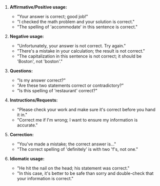 1. **Affirmative/Positive usage:**
   - "Your answer is correct; good job!"
   - "I checked the math problem and your solution is correct."
   - "The spelling of 'accommodate' in this sentence is correct."

2. **Negative usage:**
   - "Unfortunately, your answer is not correct. Try again."
   - "There's a mistake in your calculation; the result is not correct."
   - "The capitalization in this sentence is not correct; it should be 'Boston', not 'boston'."

3. **Questions:**
   - "Is my answer correct?"
   - "Are these two statements correct or contradictory?"
   - "Is this spelling of 'restaurant' correct?"

4. **Instructions/Requests:**
   - "Please check your work and make sure it's correct before you hand it in."
   - "Correct me if I'm wrong; I want to ensure my information is accurate."

5. **Correction:**
   - "You've made a mistake; the correct answer is..."
   - "The correct spelling of 'definitely' is with two 'f's, not one."

6. **Idiomatic usage:**
   - "He hit the nail on the head; his statement was correct."
   - "In this case, it's better to be safe than sorry and double-check that your information is correct."